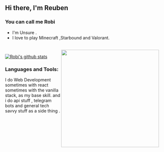 ## Hi there, I'm Reuben 
### You can call me Robi

-  I'm Unsure .
-  I love to play Minecraft ,Starbound and Valorant.

<br />

<img align='right' src='https://thumbs.gfycat.com/BleakGorgeousAmoeba-size_restricted.gif' width='320'>

[![Robi's github stats](https://github-readme-stats-lime-theta.vercel.app/api?username=robimez&count_private=true&show_icons=true&theme=dark)](https://github.com/RobiMez/github-readme-stats)



### Languages and Tools:

I do Web Development sometimes with react sometimes with the vanilla stack, as my base skill.
and i do api stuff , telegram bots and general tech savvy stuff as a side thing .

